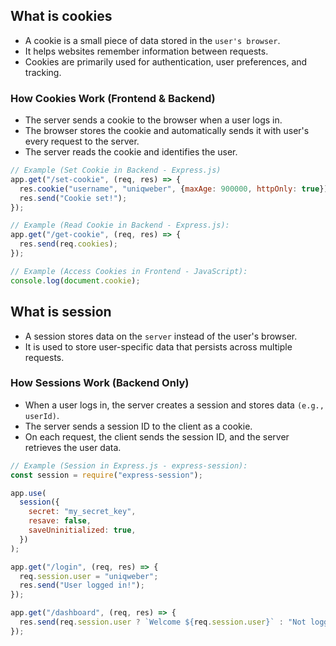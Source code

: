 ## What is cookies

- A cookie is a small piece of data stored in the `user's browser`.
- It helps websites remember information between requests.
- Cookies are primarily used for authentication, user preferences, and tracking.

### How Cookies Work (Frontend & Backend)

- The server sends a cookie to the browser when a user logs in.
- The browser stores the cookie and automatically sends it with user's every request to the server.
- The server reads the cookie and identifies the user.

```javascript
// Example (Set Cookie in Backend - Express.js)
app.get("/set-cookie", (req, res) => {
  res.cookie("username", "uniqweber", {maxAge: 900000, httpOnly: true});
  res.send("Cookie set!");
});
```

```javascript
// Example (Read Cookie in Backend - Express.js):
app.get("/get-cookie", (req, res) => {
  res.send(req.cookies);
});
```

```javascript
// Example (Access Cookies in Frontend - JavaScript):
console.log(document.cookie);
```

## What is session

- A session stores data on the `server` instead of the user's browser.
- It is used to store user-specific data that persists across multiple requests.

### How Sessions Work (Backend Only)

- When a user logs in, the server creates a session and stores data `(e.g., userId)`.
- The server sends a session ID to the client as a cookie.
- On each request, the client sends the session ID, and the server retrieves the user data.

```javascript
// Example (Session in Express.js - express-session):
const session = require("express-session");

app.use(
  session({
    secret: "my_secret_key",
    resave: false,
    saveUninitialized: true,
  })
);

app.get("/login", (req, res) => {
  req.session.user = "uniqweber";
  res.send("User logged in!");
});

app.get("/dashboard", (req, res) => {
  res.send(req.session.user ? `Welcome ${req.session.user}` : "Not logged in");
});
```
